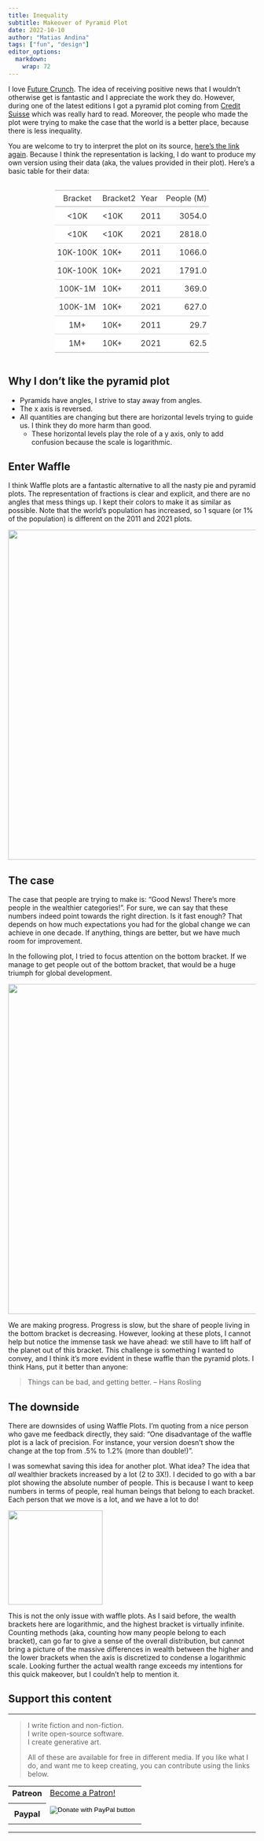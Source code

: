 ```yaml
---
title: Inequality
subtitle: Makeover of Pyramid Plot
date: 2022-10-10
author: "Matias Andina"
tags: ["fun", "design"]
editor_options: 
  markdown: 
    wrap: 72
---
```


I love [Future Crunch](https://futurecrunch.com/). The idea of receiving positive news that I wouldn’t otherwise get is fantastic and I appreciate the work they do. However, during one of the latest editions I got a pyramid plot coming from [Credit Suisse](https://www.credit-suisse.com/about-us-news/en/articles/news-and-expertise/credit-suisse-global-wealth-report-2022-fast-wealth-growth-in-times-of-uncertainty-202209.html?ref=Future+Crunch-newsletter) which was really hard to read. Moreover, the people who made the plot were trying to make the case that the world is a better place, because there is less inequality.

You are welcome to try to interpret the plot on its source, [here’s the link again](https://www.credit-suisse.com/about-us-news/en/articles/news-and-expertise/credit-suisse-global-wealth-report-2022-fast-wealth-growth-in-times-of-uncertainty-202209.html?ref=Future+Crunch-newsletter). Because I think the representation is lacking, I do want to produce my own version using their data (aka, the values provided in their plot). Here’s a basic table for their data:

<style>html {
  font-family: -apple-system, BlinkMacSystemFont, 'Segoe UI', Roboto, Oxygen, Ubuntu, Cantarell, 'Helvetica Neue', 'Fira Sans', 'Droid Sans', Arial, sans-serif;
}

#elqzfuackm .gt_table {
  display: table;
  border-collapse: collapse;
  margin-left: auto;
  margin-right: auto;
  color: #333333;
  font-size: 16px;
  background-color: #FFFFFF;
  width: auto;
  border-top-style: solid;
  border-top-width: 2px;
  border-top-color: #A8A8A8;
  border-right-style: none;
  border-right-width: 2px;
  border-right-color: #D3D3D3;
  border-bottom-style: solid;
  border-bottom-width: 2px;
  border-bottom-color: #A8A8A8;
  border-left-style: none;
  border-left-width: 2px;
  border-left-color: #D3D3D3;
}

#elqzfuackm .gt_heading {
  background-color: #FFFFFF;
  text-align: center;
  border-bottom-color: #FFFFFF;
  border-left-style: none;
  border-left-width: 1px;
  border-left-color: #D3D3D3;
  border-right-style: none;
  border-right-width: 1px;
  border-right-color: #D3D3D3;
}

#elqzfuackm .gt_title {
  color: #333333;
  font-size: 125%;
  font-weight: initial;
  padding-top: 4px;
  padding-bottom: 4px;
  border-bottom-color: #FFFFFF;
  border-bottom-width: 0;
}

#elqzfuackm .gt_subtitle {
  color: #333333;
  font-size: 85%;
  font-weight: initial;
  padding-top: 0;
  padding-bottom: 4px;
  border-top-color: #FFFFFF;
  border-top-width: 0;
}

#elqzfuackm .gt_bottom_border {
  border-bottom-style: solid;
  border-bottom-width: 2px;
  border-bottom-color: #D3D3D3;
}

#elqzfuackm .gt_col_headings {
  border-top-style: solid;
  border-top-width: 2px;
  border-top-color: #D3D3D3;
  border-bottom-style: solid;
  border-bottom-width: 2px;
  border-bottom-color: #D3D3D3;
  border-left-style: none;
  border-left-width: 1px;
  border-left-color: #D3D3D3;
  border-right-style: none;
  border-right-width: 1px;
  border-right-color: #D3D3D3;
}

#elqzfuackm .gt_col_heading {
  color: #333333;
  background-color: #FFFFFF;
  font-size: 100%;
  font-weight: normal;
  text-transform: inherit;
  border-left-style: none;
  border-left-width: 1px;
  border-left-color: #D3D3D3;
  border-right-style: none;
  border-right-width: 1px;
  border-right-color: #D3D3D3;
  vertical-align: bottom;
  padding-top: 5px;
  padding-bottom: 6px;
  padding-left: 5px;
  padding-right: 5px;
  overflow-x: hidden;
}

#elqzfuackm .gt_column_spanner_outer {
  color: #333333;
  background-color: #FFFFFF;
  font-size: 100%;
  font-weight: normal;
  text-transform: inherit;
  padding-top: 0;
  padding-bottom: 0;
  padding-left: 4px;
  padding-right: 4px;
}

#elqzfuackm .gt_column_spanner_outer:first-child {
  padding-left: 0;
}

#elqzfuackm .gt_column_spanner_outer:last-child {
  padding-right: 0;
}

#elqzfuackm .gt_column_spanner {
  border-bottom-style: solid;
  border-bottom-width: 2px;
  border-bottom-color: #D3D3D3;
  vertical-align: bottom;
  padding-top: 5px;
  padding-bottom: 6px;
  overflow-x: hidden;
  display: inline-block;
  width: 100%;
}

#elqzfuackm .gt_group_heading {
  padding: 8px;
  color: #333333;
  background-color: #FFFFFF;
  font-size: 100%;
  font-weight: initial;
  text-transform: inherit;
  border-top-style: solid;
  border-top-width: 2px;
  border-top-color: #D3D3D3;
  border-bottom-style: solid;
  border-bottom-width: 2px;
  border-bottom-color: #D3D3D3;
  border-left-style: none;
  border-left-width: 1px;
  border-left-color: #D3D3D3;
  border-right-style: none;
  border-right-width: 1px;
  border-right-color: #D3D3D3;
  vertical-align: middle;
}

#elqzfuackm .gt_empty_group_heading {
  padding: 0.5px;
  color: #333333;
  background-color: #FFFFFF;
  font-size: 100%;
  font-weight: initial;
  border-top-style: solid;
  border-top-width: 2px;
  border-top-color: #D3D3D3;
  border-bottom-style: solid;
  border-bottom-width: 2px;
  border-bottom-color: #D3D3D3;
  vertical-align: middle;
}

#elqzfuackm .gt_striped {
  background-color: rgba(128, 128, 128, 0.05);
}

#elqzfuackm .gt_from_md > :first-child {
  margin-top: 0;
}

#elqzfuackm .gt_from_md > :last-child {
  margin-bottom: 0;
}

#elqzfuackm .gt_row {
  padding-top: 8px;
  padding-bottom: 8px;
  padding-left: 5px;
  padding-right: 5px;
  margin: 10px;
  border-top-style: solid;
  border-top-width: 1px;
  border-top-color: #D3D3D3;
  border-left-style: none;
  border-left-width: 1px;
  border-left-color: #D3D3D3;
  border-right-style: none;
  border-right-width: 1px;
  border-right-color: #D3D3D3;
  vertical-align: middle;
  overflow-x: hidden;
}

#elqzfuackm .gt_stub {
  color: #333333;
  background-color: #FFFFFF;
  font-size: 100%;
  font-weight: initial;
  text-transform: inherit;
  border-right-style: solid;
  border-right-width: 2px;
  border-right-color: #D3D3D3;
  padding-left: 12px;
}

#elqzfuackm .gt_summary_row {
  color: #333333;
  background-color: #FFFFFF;
  text-transform: inherit;
  padding-top: 8px;
  padding-bottom: 8px;
  padding-left: 5px;
  padding-right: 5px;
}

#elqzfuackm .gt_first_summary_row {
  padding-top: 8px;
  padding-bottom: 8px;
  padding-left: 5px;
  padding-right: 5px;
  border-top-style: solid;
  border-top-width: 2px;
  border-top-color: #D3D3D3;
}

#elqzfuackm .gt_grand_summary_row {
  color: #333333;
  background-color: #FFFFFF;
  text-transform: inherit;
  padding-top: 8px;
  padding-bottom: 8px;
  padding-left: 5px;
  padding-right: 5px;
}

#elqzfuackm .gt_first_grand_summary_row {
  padding-top: 8px;
  padding-bottom: 8px;
  padding-left: 5px;
  padding-right: 5px;
  border-top-style: double;
  border-top-width: 6px;
  border-top-color: #D3D3D3;
}

#elqzfuackm .gt_table_body {
  border-top-style: solid;
  border-top-width: 2px;
  border-top-color: #D3D3D3;
  border-bottom-style: solid;
  border-bottom-width: 2px;
  border-bottom-color: #D3D3D3;
}

#elqzfuackm .gt_footnotes {
  color: #333333;
  background-color: #FFFFFF;
  border-bottom-style: none;
  border-bottom-width: 2px;
  border-bottom-color: #D3D3D3;
  border-left-style: none;
  border-left-width: 2px;
  border-left-color: #D3D3D3;
  border-right-style: none;
  border-right-width: 2px;
  border-right-color: #D3D3D3;
}

#elqzfuackm .gt_footnote {
  margin: 0px;
  font-size: 90%;
  padding: 4px;
}

#elqzfuackm .gt_sourcenotes {
  color: #333333;
  background-color: #FFFFFF;
  border-bottom-style: none;
  border-bottom-width: 2px;
  border-bottom-color: #D3D3D3;
  border-left-style: none;
  border-left-width: 2px;
  border-left-color: #D3D3D3;
  border-right-style: none;
  border-right-width: 2px;
  border-right-color: #D3D3D3;
}

#elqzfuackm .gt_sourcenote {
  font-size: 90%;
  padding: 4px;
}

#elqzfuackm .gt_left {
  text-align: left;
}

#elqzfuackm .gt_center {
  text-align: center;
}

#elqzfuackm .gt_right {
  text-align: right;
  font-variant-numeric: tabular-nums;
}

#elqzfuackm .gt_font_normal {
  font-weight: normal;
}

#elqzfuackm .gt_font_bold {
  font-weight: bold;
}

#elqzfuackm .gt_font_italic {
  font-style: italic;
}

#elqzfuackm .gt_super {
  font-size: 65%;
}

#elqzfuackm .gt_footnote_marks {
  font-style: italic;
  font-size: 65%;
}
</style>
<div id="elqzfuackm" style="overflow-x:auto;overflow-y:auto;width:auto;height:auto;"><table class="gt_table">
  
  <thead class="gt_col_headings">
    <tr>
      <th class="gt_col_heading gt_columns_bottom_border gt_center" rowspan="1" colspan="1">Bracket</th>
      <th class="gt_col_heading gt_columns_bottom_border gt_left" rowspan="1" colspan="1">Bracket2</th>
      <th class="gt_col_heading gt_columns_bottom_border gt_left" rowspan="1" colspan="1">Year</th>
      <th class="gt_col_heading gt_columns_bottom_border gt_right" rowspan="1" colspan="1">People (M)</th>
    </tr>
  </thead>
  <tbody class="gt_table_body">
    <tr>
      <td class="gt_row gt_center">&lt;10K</td>
      <td class="gt_row gt_left">&lt;10K</td>
      <td class="gt_row gt_left">2011</td>
      <td class="gt_row gt_right">3054.0</td>
    </tr>
    <tr>
      <td class="gt_row gt_center">&lt;10K</td>
      <td class="gt_row gt_left">&lt;10K</td>
      <td class="gt_row gt_left">2021</td>
      <td class="gt_row gt_right">2818.0</td>
    </tr>
    <tr>
      <td class="gt_row gt_center">10K-100K</td>
      <td class="gt_row gt_left">10K+</td>
      <td class="gt_row gt_left">2011</td>
      <td class="gt_row gt_right">1066.0</td>
    </tr>
    <tr>
      <td class="gt_row gt_center">10K-100K</td>
      <td class="gt_row gt_left">10K+</td>
      <td class="gt_row gt_left">2021</td>
      <td class="gt_row gt_right">1791.0</td>
    </tr>
    <tr>
      <td class="gt_row gt_center">100K-1M</td>
      <td class="gt_row gt_left">10K+</td>
      <td class="gt_row gt_left">2011</td>
      <td class="gt_row gt_right">369.0</td>
    </tr>
    <tr>
      <td class="gt_row gt_center">100K-1M</td>
      <td class="gt_row gt_left">10K+</td>
      <td class="gt_row gt_left">2021</td>
      <td class="gt_row gt_right">627.0</td>
    </tr>
    <tr>
      <td class="gt_row gt_center">1M+</td>
      <td class="gt_row gt_left">10K+</td>
      <td class="gt_row gt_left">2011</td>
      <td class="gt_row gt_right">29.7</td>
    </tr>
    <tr>
      <td class="gt_row gt_center">1M+</td>
      <td class="gt_row gt_left">10K+</td>
      <td class="gt_row gt_left">2021</td>
      <td class="gt_row gt_right">62.5</td>
    </tr>
  </tbody>
  
  
</table></div>

## Why I don’t like the pyramid plot

- Pyramids have angles, I strive to stay away from angles.
- The x axis is reversed.
- All quantities are changing but there are horizontal levels trying to guide us. I think they do more harm than good.
  - These horizontal levels play the role of a y axis, only to add confusion because the scale is logarithmic.

## Enter Waffle

I think Waffle plots are a fantastic alternative to all the nasty pie and pyramid plots. The representation of fractions is clear and explicit, and there are no angles that mess things up. I kept their colors to make it as similar as possible. Note that the world’s population has increased, so 1 square (or 1% of the population) is different on the 2011 and 2021 plots.

<img src="{{< blogdown/postref >}}index_files/figure-html/firstwaffle-1.png" width="672" />

## The case

The case that people are trying to make is: “Good News! There’s more people in the wealthier categories!”. For sure, we can say that these numbers indeed point towards the right direction. Is it fast enough? That depends on how much expectations you had for the global change we can achieve in one decade. If anything, things are better, but we have much room for improvement.

In the following plot, I tried to focus attention on the bottom bracket. If we manage to get people out of the bottom bracket, that would be a huge triumph for global development.

<img src="{{< blogdown/postref >}}index_files/figure-html/secondwaffle-1.png" width="672" />

We are making progress. Progress is slow, but the share of people living in the bottom bracket is decreasing. However, looking at these plots, I cannot help but notice the immense task we have ahead: we still have to lift half of the planet out of this bracket. This challenge is something I wanted to convey, and I think it’s more evident in these waffle than the pyramid plots. I think Hans, put it better than anyone:

> Things can be bad, and getting better.
> – Hans Rosling

## The downside

There are downsides of using Waffle Plots. I’m quoting from a nice person who gave me feedback directly, they said: “One disadvantage of the waffle plot is a lack of precision. For instance, your version doesn’t show the change at the top from .5% to 1.2% (more than double!)”.

I was somewhat saving this idea for another plot. What idea? The idea that *all* wealthier brackets increased by a lot (2 to 3X!). I decided to go with a bar plot showing the absolute number of people. This is because I want to keep numbers in terms of people, real human beings that belong to each bracket. Each person that we move is a lot, and we have a lot to do!

<img src="{{< blogdown/postref >}}index_files/figure-html/colplot-1.png" width="192" />

This is not the only issue with waffle plots. As I said before, the wealth brackets here are logarithmic, and the highest bracket is virtually infinite. Counting methods (aka, counting how many people belong to each bracket), can go far to give a sense of the overall distribution, but cannot bring a picture of the massive differences in wealth between the higher and the lower brackets when the axis is discretized to condense a logarithmic scale. Looking further the actual wealth range exceeds my intentions for this quick makeover, but I couldn’t help to mention it.

## Support this content

------------------------------------------------------------------------

<blockquote>
<p>I write fiction and non-fiction.<br/>
I write open-source software.<br/>
I create generative art.  </p>

<p>All of these are available for free in different media.
If you like what I do, and want me to keep creating, you can contribute using the links below.</p>
</blockquote>

<table style="width:100%">
  <tr>
  <th>Patreon</th>
  <td>
  <a href="https://www.patreon.com/bePatron?u=25827926" data-patreon-widget-type="become-patron-button">Become a Patron!</a><script async src="https://c6.patreon.com/becomePatronButton.bundle.js"></script>
  </td>
  <tr>
    <td>
    </td>
  </tr>
  <tr>
  <th>Paypal</th>
  <td>
  <form action="https://www.paypal.com/cgi-bin/webscr" method="post" target="_top">
<input type="hidden" name="cmd" value="_donations" />
<input type="hidden" name="business" value="BWWTTZ2XSDAZ8" />
<input type="hidden" name="currency_code" value="USD" />
<input type="image" src="https://www.paypalobjects.com/en_US/i/btn/btn_donate_LG.gif" border="0" name="submit" title="PayPal - The safer, easier way to pay online!" alt="Donate with PayPal button" />
<img alt="" border="0" src="https://www.paypal.com/en_US/i/scr/pixel.gif" width="1" height="1" />
</form>

  </td>
  </tr>
</table>

------------------------------------------------------------------------
